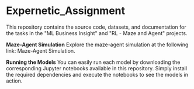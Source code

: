 # Expernetic_Assignment

This repository contains the source code, datasets, and documentation for the tasks in the "ML Business Insight" and "RL - Maze and Agent" projects.

**Maze-Agent Simulation**
Explore the maze-agent simulation at the following link: Maze-Agent Simulation.

**Running the Models**
You can easily run each model by downloading the corresponding Jupyter notebooks available in this repository. Simply install the required dependencies and execute the notebooks to see the models in action.

